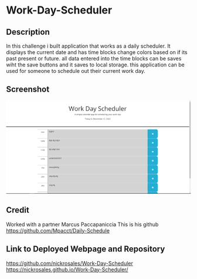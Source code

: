 # Work-Day-Scheduler

## Description

In this challenge i built application that works as a daily scheduler. It displays the current date and  has time blocks change colors based on if its past present or future. all data entered into the time blocks can be saves wiht the save buttons and it saves to local storage. this application can be used for someone to schedule out their current work day.

## Screenshot

![screenshot of page](./assets/images/workSS.PNG)

## Credit

Worked with a partner Marcus Paccapaniccia 
This is his github https://github.com/Mpacct/Daily-Schedule

## Link to Deployed Webpage and Repository

https://github.com/nickrosales/Work-Day-Scheduler
https://nickrosales.github.io/Work-Day-Scheduler/